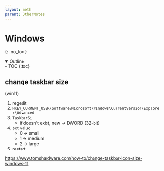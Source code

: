 ```yaml
---
layout: meth
parent: OtherNotes
---
```

# Windows
{: .no_toc }

<details open markdown="block">
  <summary>
    Outline
  </summary>
- TOC
{:toc}
</details>

## change taskbar size
(win11)
1. regedit
2. `HKEY_CURRENT_USER\Software\Microsoft\Windows\CurrentVersion\Explorer\Advanced`
3. `TaskbarSi`
	- if doesn't exist, new → DWORD (32-bit)
4. set value
	- 0 → small
	- 1 → medium
	- 2 → large
5. restart

<https://www.tomshardware.com/how-to/change-taskbar-icon-size-windows-11>